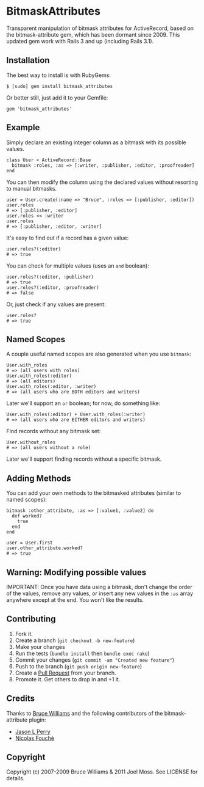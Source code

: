 BitmaskAttributes
=================

Transparent manipulation of bitmask attributes for ActiveRecord, based on
the bitmask-attribute gem, which has been dormant since 2009. This updated
gem work with Rails 3 and up (including Rails 3.1).

Installation
------------

The best way to install is with RubyGems:

    $ [sudo] gem install bitmask_attributes
    
Or better still, just add it to your Gemfile:

    gem 'bitmask_attributes'

Example
-------

Simply declare an existing integer column as a bitmask with its possible
values.

    class User < ActiveRecord::Base
      bitmask :roles, :as => [:writer, :publisher, :editor, :proofreader] 
    end
    
You can then modify the column using the declared values without resorting
to manual bitmasks.
    
    user = User.create(:name => "Bruce", :roles => [:publisher, :editor])
    user.roles
    # => [:publisher, :editor]
    user.roles << :writer
    user.roles
    # => [:publisher, :editor, :writer]
    
It's easy to find out if a record has a given value:

    user.roles?(:editor)
    # => true
    
You can check for multiple values (uses an `and` boolean):

    user.roles?(:editor, :publisher)
    # => true
    user.roles?(:editor, :proofreader)
    # => false

Or, just check if any values are present:

    user.roles?
    # => true

Named Scopes
------------

A couple useful named scopes are also generated when you use
`bitmask`:

    User.with_roles
    # => (all users with roles)
    User.with_roles(:editor)
    # => (all editors)
    User.with_roles(:editor, :writer)
    # => (all users who are BOTH editors and writers)

Later we'll support an `or` boolean; for now, do something like:

    User.with_roles(:editor) + User.with_roles(:writer)
    # => (all users who are EITHER editors and writers)

Find records without any bitmask set:

    User.without_roles
    # => (all users without a role)

Later we'll support finding records without a specific bitmask.

Adding Methods
--------------

You can add your own methods to the bitmasked attributes (similar to
named scopes):

    bitmask :other_attribute, :as => [:value1, :value2] do
      def worked?
        true
      end
    end

    user = User.first
    user.other_attribute.worked?
    # => true


Warning: Modifying possible values
----------------------------------

IMPORTANT: Once you have data using a bitmask, don't change the order
of the values, remove any values, or insert any new values in the `:as`
array anywhere except at the end.  You won't like the results.

Contributing
------------

1. Fork it.
2. Create a branch (`git checkout -b new-feature`)
3. Make your changes
4. Run the tests (`bundle install` then `bundle exec rake`)
5. Commit your changes (`git commit -am "Created new feature"`)
6. Push to the branch (`git push origin new-feature`)
7. Create a [Pull Request](http://help.github.com/pull-requests/) from your branch.
8. Promote it. Get others to drop in and +1 it.

Credits
-------

Thanks to [Bruce Williams](https://github.com/bruce) and the following contributors
of the bitmask-attribute plugin:

* [Jason L Perry](http://github.com/ambethia)
* [Nicolas Fouché](http://github.com/nfo)

Copyright
---------

Copyright (c) 2007-2009 Bruce Williams & 2011 Joel Moss. See LICENSE for details.

